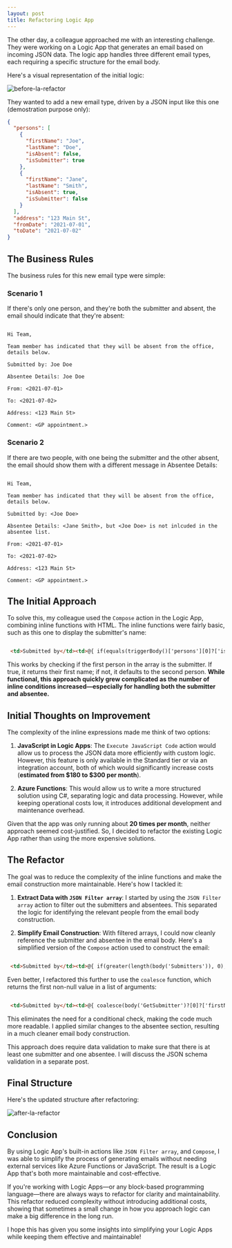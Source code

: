 ```yaml
---
layout: post
title: Refactoring Logic App
---
```


The other day, a colleague approached me with an interesting challenge. They were working on a Logic App that generates an email based on incoming JSON data. The logic app handles three different email types, each requiring a specific structure for the email body.

Here's a visual representation of the initial logic:

![before-la-refactor](/images/before-la.drawio.svg)

They wanted to add a new email type, driven by a JSON input like this one (demostration purpose only):

```json
{
  "persons": [
    {
      "firstName": "Joe",
      "lastName": "Doe",
      "isAbsent": false,
      "isSubmitter": true
    },
    {
      "firstName": "Jane",
      "lastName": "Smith",
      "isAbsent": true,
      "isSubmitter": false
    }
  ],
  "address": "123 Main St",
  "fromDate": "2021-07-01",
  "toDate": "2021-07-02"
}
```

## The Business Rules

The business rules for this new email type were simple:

### Scenario 1
If there's only one person, and they're both the submitter and absent, the email should indicate that they're absent:

```text

Hi Team,

Team member has indicated that they will be absent from the office, details below.

Submitted by: Joe Doe

Absentee Details: Joe Doe

From: <2021-07-01>

To: <2021-07-02>

Address: <123 Main St>

Comment: <GP appointment.>

```

### Scenario 2

 If there are two people, with one being the submitter and the other absent, the email should show them with a different message in Absentee Details:

```text

Hi Team,

Team member has indicated that they will be absent from the office, details below.

Submitted by: <Joe Doe>

Absentee Details: <Jane Smith>, but <Joe Doe> is not inlcuded in the absentee list.

From: <2021-07-01>

To: <2021-07-02>

Address: <123 Main St>

Comment: <GP appointment.>

```
## The Initial Approach

To solve this, my colleague used the `Compose` action in the Logic App, combining inline functions with HTML. The inline functions were fairly basic, such as this one to display the submitter's name:

```html

 <td>Submitted by</td><td>@{ if(equals(triggerBody()['persons'][0]?['isSubmitter'], true), triggerBody()['persons'][0]?['firstName'], triggerBody()['persons'][1]?['firstName'])}</td>

```

This works by checking if the first person in the array is the submitter. If true, it returns their first name; if not, it defaults to the second person. **While functional, this approach quickly grew complicated as the number of inline conditions increased—especially for handling both the submitter and absentee.**

## Initial Thoughts on Improvement

The complexity of the inline expressions made me think of two options:

1. **JavaScript in Logic Apps**: The `Execute JavaScript Code` action would allow us to process the JSON data more efficiently with custom logic. However, this feature is only available in the Standard tier or via an integration account, both of which would significantly increase costs (**estimated from $180 to $300 per month**).

2. **Azure Functions**: This would allow us to write a more structured solution using C#, separating logic and data processing. However, while keeping operational costs low, it introduces additional development and maintenance overhead.

Given that the app was only running about **20 times per month**, neither approach seemed cost-justified. So, I decided to refactor the existing Logic App rather than using the more expensive solutions.


## The Refactor

The goal was to reduce the complexity of the inline functions and make the email construction more maintainable. Here's how I tackled it:

1. **Extract Data with `JSON Filter array`**: I started by using the `JSON Filter array` action to filter out the submitters and absentees. This separated the logic for identifying the relevant people from the email body construction.

2. **Simplify Email Construction**: With filtered arrays, I could now cleanly reference the submitter and absentee in the email body. Here's a simplified version of the `Compose` action used to construct the email:

```html

 <td>Submitted by</td><td>@{ if(greater(length(body('Submitters')), 0), true), body('Submitters')[0]['firstName'], 'Unknown'}</td>

```

Even better, I refactored this further to use the `coalesce` function, which returns the first non-null value in a list of arguments:

```html

 <td>Submitted by</td><td>@{ coalesce(body('GetSubmitter')?[0]?['firstName'], 'Unknown')}</td>

```

This eliminates the need for a conditional check, making the code much more readable. I applied similar changes to the absentee section, resulting in a much cleaner email body construction.

This approach does require data validation to make sure that there is at least one submitter and one absentee. I will discuss the JSON schema validation in a separate post.

## Final Structure

Here's the updated structure after refactoring:

![after-la-refactor](/images/after-la.drawio.svg)

## Conclusion

By using Logic App's built-in actions like `JSON Filter array`, and `Compose`, I was able to simplify the process of generating emails without needing external services like Azure Functions or JavaScript. The result is a Logic App that's both more maintainable and cost-effective.

If you're working with Logic Apps—or any block-based programming language—there are always ways to refactor for clarity and maintainability. This refactor reduced complexity without introducing additional costs, showing that sometimes a small change in how you approach logic can make a big difference in the long run.

I hope this has given you some insights into simplifying your Logic Apps while keeping them effective and maintainable!
